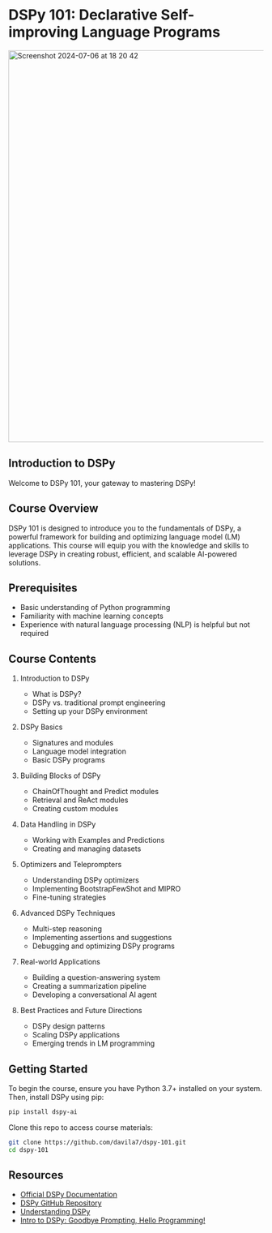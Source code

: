 # DSPy 101: Declarative Self-improving Language Programs
<img width="773" alt="Screenshot 2024-07-06 at 18 20 42" src="https://github.com/davila7/DSPy-101/assets/6216945/68b8e25f-0b80-4199-a550-e2feec875085">

## Introduction to DSPy

Welcome to DSPy 101, your gateway to mastering DSPy!

## Course Overview

DSPy 101 is designed to introduce you to the fundamentals of DSPy, a powerful framework for building and optimizing language model (LM) applications. This course will equip you with the knowledge and skills to leverage DSPy in creating robust, efficient, and scalable AI-powered solutions.

## Prerequisites

- Basic understanding of Python programming
- Familiarity with machine learning concepts
- Experience with natural language processing (NLP) is helpful but not required

## Course Contents

1. Introduction to DSPy
   - What is DSPy?
   - DSPy vs. traditional prompt engineering
   - Setting up your DSPy environment

2. DSPy Basics
   - Signatures and modules
   - Language model integration
   - Basic DSPy programs

3. Building Blocks of DSPy
   - ChainOfThought and Predict modules
   - Retrieval and ReAct modules
   - Creating custom modules

4. Data Handling in DSPy
   - Working with Examples and Predictions
   - Creating and managing datasets

5. Optimizers and Teleprompters
   - Understanding DSPy optimizers
   - Implementing BootstrapFewShot and MIPRO
   - Fine-tuning strategies

6. Advanced DSPy Techniques
   - Multi-step reasoning
   - Implementing assertions and suggestions
   - Debugging and optimizing DSPy programs

7. Real-world Applications
   - Building a question-answering system
   - Creating a summarization pipeline
   - Developing a conversational AI agent

8. Best Practices and Future Directions
   - DSPy design patterns
   - Scaling DSPy applications
   - Emerging trends in LM programming

## Getting Started

To begin the course, ensure you have Python 3.7+ installed on your system. Then, install DSPy using pip:

```bash
pip install dspy-ai
```

Clone this repo to access course materials:

```bash
git clone https://github.com/davila7/dspy-101.git
cd dspy-101
```

## Resources

- [Official DSPy Documentation](https://dspy-docs.vercel.app/)
- [DSPy GitHub Repository](https://github.com/stanfordnlp/dspy)
- [Understanding DSPy](https://shresthakamal.com.np/blog/2024/understanding-dspy/)
- [Intro to DSPy: Goodbye Prompting, Hello Programming!](https://towardsdatascience.com/intro-to-dspy-goodbye-prompting-hello-programming-4ca1c6ce3eb9)